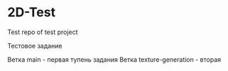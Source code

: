 # 2D-Test
Test repo of test project


Тестовое задание

Ветка main - первая тупень задания
Ветка texture-generation - вторая

